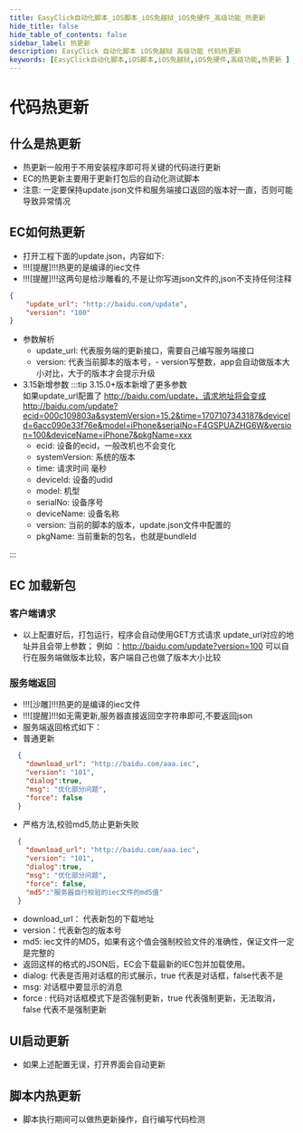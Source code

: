 ```yaml
---
title: EasyClick自动化脚本_iOS脚本_iOS免越狱_iOS免硬件_高级功能_热更新
hide_title: false
hide_table_of_contents: false
sidebar_label: 热更新
description: EasyClick 自动化脚本 iOS免越狱 高级功能 代码热更新
keywords: [EasyClick自动化脚本,iOS脚本,iOS免越狱,iOS免硬件,高级功能,热更新 ]
---
```



# 代码热更新

## 什么是热更新
- 热更新一般用于不用安装程序即可将关键的代码进行更新
- EC的热更新主要用于更新打包后的自动化测试脚本
- 注意: 一定要保持update.json文件和服务端接口返回的版本好一直，否则可能导致异常情况


## EC如何热更新

- 打开工程下面的update.json，内容如下:
- !!![提醒]!!!热更的是编译的iec文件
- !!![提醒]!!!这两句是给沙雕看的,不是让你写进json文件的,json不支持任何注释


```json
{
    "update_url": "http://baidu.com/update",
    "version": "100"
}
```

- 参数解析
    - update_url: 代表服务端的更新接口，需要自己编写服务端接口
    - version: 代表当前脚本的版本号，- version写整数，app会自动做版本大小对比，大于的版本才会提示升级
- 3.15新增参数
:::tip
  3.15.0+版本新增了更多参数<br/>
  如果update_url配置了 http://baidu.com/update，请求地址将会变成
  http://baidu.com/update?ecid=000c109803a&systemVersion=15.2&time=1707107343187&deviceId=6acc090e33f76e&model=iPhone&serialNo=F4GSPUAZHG6W&version=100&deviceName=iPhone7&pkgName=xxx
  - ecid: 设备的ecid，一般改机也不会变化
  - systemVersion: 系统的版本
  - time: 请求时间 毫秒
  - deviceId: 设备的udid
  - model: 机型
  - serialNo: 设备序号
  - deviceName: 设备名称
  - version: 当前的脚本的版本，update.json文件中配置的
  - pkgName: 当前重新的包名，也就是bundleId
  
  
:::
## EC 加载新包

### 客户端请求
- 以上配置好后，打包运行，程序会自动使用GET方式请求 update_url对应的地址并且会带上参数；
  例如 ：http://baidu.com/update?version=100 可以自行在服务端做版本比较，客户端自己也做了版本大小比较

### 服务端返回
- !!![沙雕]!!!热更的是编译的iec文件
- !!![提醒]!!!如无需更新,服务器直接返回空字符串即可,不要返回json
- 服务端返回格式如下：
- 普通更新

```json
  {
    "download_url": "http://baidu.com/aaa.iec",
    "version": "101",
    "dialog":true,
    "msg": "优化部分问题",
    "force": false
  }
```
- 严格方法,校验md5,防止更新失败

```json
  {
    "download_url": "http://baidu.com/aaa.iec",
    "version": "101",
    "dialog":true,
    "msg": "优化部分问题",
    "force": false,
    "md5":"服务器自行校验的iec文件的md5值"
  }
```

- download_url： 代表新包的下载地址
- version：代表新包的版本号
- md5: iec文件的MD5，如果有这个值会强制校验文件的准确性，保证文件一定是完整的
- 返回这样的格式的JSON后，EC会下载最新的IEC包并加载使用。
- dialog: 代表是否用对话框的形式展示，true 代表是对话框，false代表不是
- msg: 对话框中要显示的消息
- force : 代码对话框模式下是否强制更新，true 代表强制更新，无法取消，false 代表不是强制更新

## UI启动更新

- 如果上述配置无误，打开界面会自动更新

## 脚本内热更新
- 脚本执行期间可以做热更新操作，自行编写代码检测
